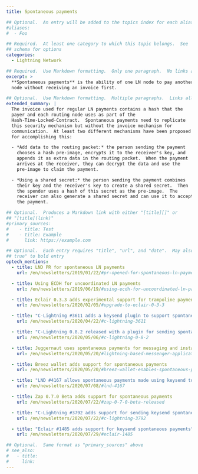 ```yaml
---
title: Spontaneous payments

## Optional.  An entry will be added to the topics index for each alias
#aliases:
#  - Foo

## Required.  At least one category to which this topic belongs.  See
## schema for options
categories:
  - Lightning Network

## Required.  Use Markdown formatting.  Only one paragraph.  No links allowed.
excerpt: >
  **Spontaneous payments** is the ability of one LN node to pay another
  node without receiving an invoice first.

## Optional.  Use Markdown formatting.  Multiple paragraphs.  Links allowed.
extended_summary: |
  The invoice used for regular LN payments contains a hash that the
  payer and each routing node uses as part of the
  Hash-Time-Locked-Contract.  Spontaneous payments need to replicate
  this security mechanism but without the invoice mechanism for
  communication.  At least two different mechanisms have been proposed
  for accomplishing this:

  - *Add data to the routing packet:* the person sending the payment
    chooses a hash pre-image, encrypts it to the receiver's key, and
    appends it as extra data in the routing packet.  When the payment
    arrives at the receiver, they can decrypt the data and use the
    pre-image to claim the payment.

  - *Using a shared secret:* the person sending the payment combines
    their key and the receiver's key to create a shared secret.  Then
    the spender uses a hash of this secret as the pre-image.  The
    receiver can also generate a shared secret and can use it to accept
    the payment.

## Optional.  Produces a Markdown link with either "[title][]" or
## "[title](link)"
#primary_sources:
#    - title: Test
#    - title: Example
#      link: https://example.com

## Optional.  Each entry requires "title", "url", and "date".  May also use "feature:
## true" to bold entry
optech_mentions:
  - title: LND PR for spontaneous LN payments
    url: /en/newsletters/2019/01/22/#pr-opened-for-spontaneous-ln-payments

  - title: Using ECDH for uncoordinated LN payments
    url: /en/newsletters/2019/06/19/#using-ecdh-for-uncoordinated-ln-payments

  - title: Eclair 0.3.3 adds experimental support for trampoline payments
    url: /en/newsletters/2020/02/05/#upgrade-to-eclair-0-3-3

  - title: "C-Lightning #3611 adds a keysend plugin to support spontaneous payments"
    url: /en/newsletters/2020/04/22/#c-lightning-3611

  - title: "C-Lightning 0.8.2 released with a plugin for sending spontaneous payments"
    url: /en/newsletters/2020/05/06/#c-lightning-0-8-2

  - title: Juggernaut uses spontaneous payments for messaging and instant payments"
    url: /en/newsletters/2020/05/20/#lightning-based-messenger-application-juggernaut-launches

  - title: Breez wallet adds support for spontaneous payments
    url: /en/newsletters/2020/05/20/#breez-wallet-enables-spontaneous-payments

  - title: "LND #4167 allows spontaneous payments made using keysend to be held"
    url: /en/newsletters/2020/07/08/#lnd-4167

  - title: Zap 0.7.0 Beta adds support for spontaneous payments
    url: /en/newsletters/2020/07/22/#zap-0-7-0-beta-released

  - title: "C-Lightning #3792 adds support for sending keysend spontaneous payments"
    url: /en/newsletters/2020/07/22/#c-lightning-3792

  - title: "Eclair #1485 adds support for keysend spontaneous payments"
    url: /en/newsletters/2020/07/29/#eclair-1485

## Optional.  Same format as "primary_sources" above
# see_also:
#   - title:
#     link:
---
```

